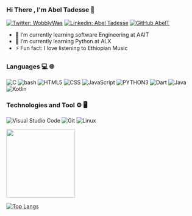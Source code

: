 ### Hi There , I'm Abel Tadesse 👋

[![Twitter: WobblyWas](https://img.shields.io/twitter/follow/Abel?style=social)](https://twitter.com/AB3LT)
[![Linkedin: Abel Tadesse](https://www.linkedin.com/in/abel-tadesse-8006081b9/?lipi=urn%3Ali%3Apage%3Ad_flagship3_feed%3B3KLWWPvATdqQ4N2GT7qPXw%3D%3D)](https://www.linkedin.com/in/abel-tadesse-8006081b9/?lipi=urn%3Ali%3Apage%3Ad_flagship3_feed%3B3KLWWPvATdqQ4N2GT7qPXw%3D%3D)
[![GitHub AbelT](https://img.shields.io/github/followers/Emmanuel-Munubi?label=follow&style=social)](https://github.com/ab3lT)


- 🌱 I’m currently learning software Engineering at AAIT
- 🌱 I’m currently learning Python at ALX
- ⚡ Fun fact: I love listening to Ethiopian Music



### Languages 💻 🌐
![C](https://img.shields.io/badge/-C-000?&logo=C)
![bash](https://img.shields.io/badge/-bash-000?&logo=bash)
![HTML5](https://img.shields.io/badge/-HTML5-333333?style=flat&logo=HTML5) 
![CSS](https://img.shields.io/badge/-CSS-333333?style=flat&logo=CSS3)
![JavaScript](https://img.shields.io/badge/-JavaScript-333333?style=flat&logo=JavaScript)
![PYTHON3](https://img.shields.io/badge/-PYTHON3-333333?style=flat&logo=PYTHON3)
![Dart](https://img.shields.io/badge/-Dart-333333?style=flat&logo=Dart)
![Java](https://img.shields.io/badge/-Java-333333?style=flat&logo=Java)
![Kotlin](https://img.shields.io/badge/-Kotlin-333333?style=flat&logo=Kotlin)







### Technologies and Tool ⚙️ 🖥
![Visual Studio Code](https://img.shields.io/badge/-Visual%20Studio%20Code-333333?style=flat&logo=visual-studio-code&logoColor=007ACC)
![Git](https://img.shields.io/badge/-Git-333333?style=flat&logo=git)
![Linux](https://img.shields.io/badge/-Linux-000?&logo=Linux&logoColor=FCC624)

<img height="180em" src="https://github-readme-stats.vercel.app/api?username=ab3lT&show_icons=true&hide_border=true&&count_private=true&include_all_commits=true" />

[![Top Langs](https://github-readme-stats.vercel.app/api/top-langs/?username=ab3l&layout=compact)](https://github.com/anuraghazra/github-readme-stats)

  
